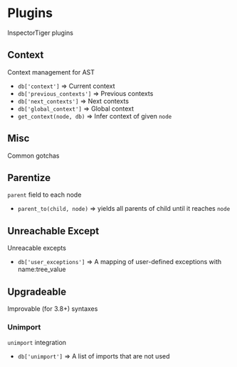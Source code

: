 # Plugins
InspectorTiger plugins


## Context
Context management for AST

- `db['context']` => Current context
- `db['previous_contexts']` => Previous contexts
- `db['next_contexts']` => Next contexts
- `db['global_context']` => Global context
- `get_context(node, db)` => Infer context of given `node`

## Misc
Common gotchas


## Parentize
`parent` field to each node

- `parent_to(child, node)` => yields all parents of child until it reaches `node`

## Unreachable Except
Unreacable excepts

- `db['user_exceptions']` => A mapping of user-defined exceptions with name:tree_value

## Upgradeable
Improvable (for 3.8+) syntaxes


### Unimport
`unimport` integration

- `db['unimport']` => A list of imports that are not used

